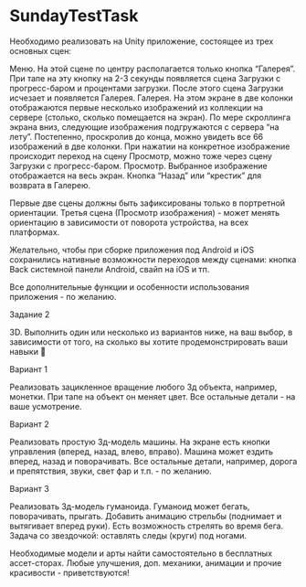 # SundayTestTask
 
 
 Необходимо реализовать на Unity приложение, состоящее из трех основных сцен:

Меню. На этой сцене по центру располагается только кнопка “Галерея”. При тапе на эту кнопку на 2-3 секунды появляется сцена Загрузки с прогресс-баром и процентами загрузки. После этого сцена Загрузки исчезает и появляется Галерея.
Галерея. На этом экране в две колонки отображаются первые несколько изображений из коллекции на сервере (столько, сколько помещается на экран). По мере скроллинга экрана вниз, следующие изображения подгружаются с сервера “на лету”. Постепенно, проскролив до конца, можно увидеть все 66 изображений в две колонки. При нажатии на конкретное изображение происходит переход на сцену Просмотр, можно тоже через сцену Загрузки с прогресс-баром.
Просмотр. Выбранное изображение отображается на весь экран. Кнопка “Назад” или “крестик” для возврата в Галерею. 

Первые две сцены должны быть зафиксированы только в портретной ориентации. Третья сцена (Просмотр изображения) - может менять ориентацию в зависимости от поворота устройства, на всех платформах.

Желательно, чтобы при сборке приложения под Android и iOS сохранились нативные возможности переходов между сценами: кнопка Back системной панели Android, свайп на iOS и тп.

Все дополнительные функции и особенности использования приложения - по желанию.



Задание 2

3D. Выполнить один или несколько из вариантов ниже, на ваш выбор, в зависимости от того, на сколько вы хотите продемонстрировать ваши навыки 🙂

Вариант 1

Реализовать зацикленное вращение любого 3д объекта, например, монетки. При тапе на объект он меняет цвет. Все остальные детали - на ваше усмотрение.

Вариант 2

Реализовать простую 3д-модель машины. На экране есть кнопки управления (вперед, назад, влево, вправо). Машина может ездить вперед, назад и поворачивать. Все остальные детали, например, дорога и препятствия, звуки, свет фар и т.п. - по желанию.

Вариант 3

Реализовать 3д-модель гуманоида. Гуманоид может бегать, поворачивать, прыгать. Добавить анимацию стрельбы (поднимает и вытягивает вперед руки). Есть возможность стрелять во время бега. Задача со звездочкой: оставлять следы (круги) под ногами.


Необходимые модели и арты найти самостоятельно в бесплатных ассет-сторах. Любые улучшения, доп. механики, анимации и прочие красивости - приветствуются!

